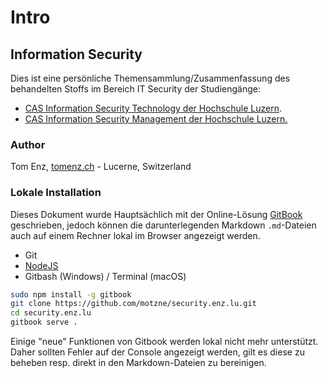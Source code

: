 # Intro

## Information Security

Dies ist eine persönliche Themensammlung/Zusammenfassung des behandelten Stoffs im Bereich IT Security der Studiengänge:

* [CAS Information Security Technology der Hochschule Luzern](https://www.hslu.ch/de-ch/informatik/weiterbildung/information-security-and-privacy/cas-information-security-technology/).  
* [CAS Information Security Management der Hochschule Luzern.  ](https://www.hslu.ch/de-ch/informatik/weiterbildung/information-security-and-privacy/cas-information-security-management/)

### Author

Tom Enz, [tomenz.ch](https://tomenz.ch) - Lucerne, Switzerland

### Lokale Installation

Dieses Dokument wurde Hauptsächlich mit der Online-Lösung [GitBook](https://gitbook.com) geschrieben, jedoch können die darunterlegenden Markdown `.md`-Dateien auch auf einem Rechner lokal im Browser angezeigt werden.

* Git
* [NodeJS](https://nodejs.org)
* Gitbash \(Windows\) / Terminal \(macOS\) 

```bash
sudo npm install -g gitbook
git clone https://github.com/motzne/security.enz.lu.git
cd security.enz.lu
gitbook serve .
```

Einige "neue" Funktionen von Gitbook werden lokal nicht mehr unterstützt. Daher sollten Fehler auf der Console angezeigt werden, gilt es diese zu beheben resp. direkt in den Markdown-Dateien zu bereinigen.

